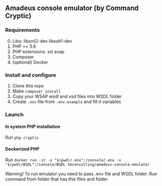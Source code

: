 ## Amadeus console emulator (by Command Cryptic)

### Requirements

0. Libs: libxml2-dev libxslt1-dev
1. PHP >= 5.6
2. PHP extensions: xsl soap 
3. Composer
4. (optional) Docker

### Install and configure

1. Clone this repo
2. Make `composer install`
3. Copy your WSAP wsdl and xsd files into WSDL folder
4. Create `.env` file from `.env.example` and fill it variables

### Launch

#### In system PHP installation

Run `php cryptic`

####  Dockerized PHP

Run `docker run -it -v "$(pwd)/.env":/console/.env -v "$(pwd)/WSDL":/console/WSDL tmconsulting/amadeus-console-emulator`

Warning! To run emulator you need to pass .env file and WSDL folder. Run command from folder that has this files and folder.